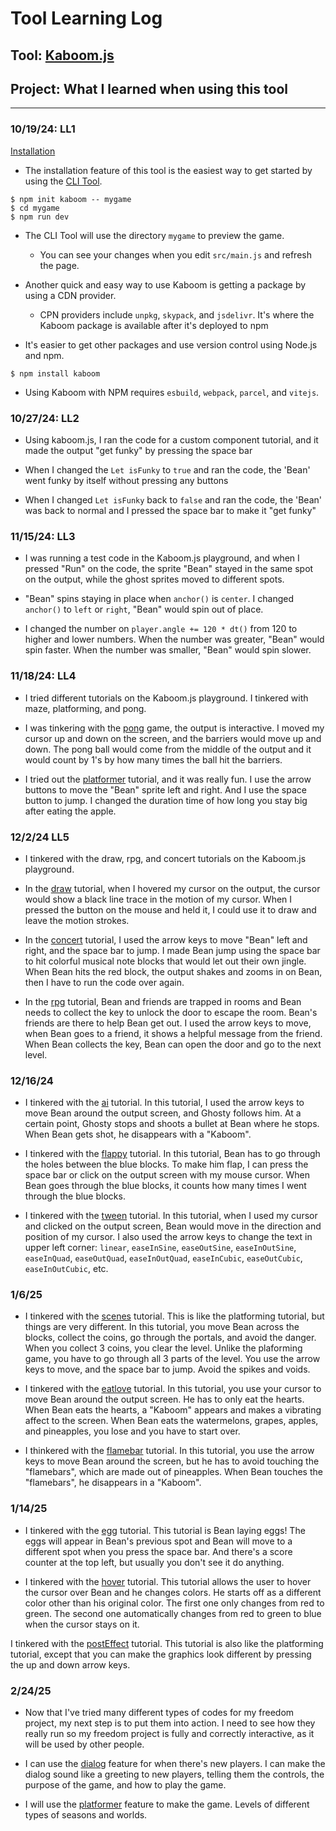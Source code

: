 # Tool Learning Log

## Tool: **[Kaboom.js](https://kaboomjs.com/)**

## Project: **What I learned when using this tool**

---

### 10/19/24: LL1

[Installation](https://kaboomjs.com/doc/setup)

* The installation feature of this tool is the easiest way to get started by using the [CLI Tool](https://www.npmjs.com/package/create-kaboom).

```JS
$ npm init kaboom -- mygame
$ cd mygame
$ npm run dev
```

* The CLI Tool will use the directory `mygame` to preview the game.

    * You can see your changes when you edit `src/main.js` and refresh the page.

* Another quick and easy way to use Kaboom is getting a package by using a CDN provider.

    * CPN providers include `unpkg`, `skypack`, and `jsdelivr`. It's where the Kaboom package is available after it's deployed to npm

* It's easier to get other packages and use version control using Node.js and npm.

```JS
$ npm install kaboom
```

* Using Kaboom with NPM requires `esbuild`, `webpack`, `parcel`, and `vitejs`.

### 10/27/24: LL2

* Using kaboom.js, I ran the code for a custom component tutorial, and it made the output "get funky" by pressing the space bar

* When I changed the `Let isFunky` to `true` and ran the code, the 'Bean' went funky by itself without pressing any buttons

* When I changed `Let isFunky` back to `false` and ran the code, the 'Bean' was back to normal and I pressed the space bar to make it "get funky"

### 11/15/24: LL3

* I was running a test code in the Kaboom.js playground, and when I pressed "Run" on the code, the sprite "Bean" stayed in the same spot on the output, while the ghost sprites moved to different spots.

* "Bean" spins staying in place  when `anchor()` is `center`. I changed `anchor()` to `left` or `right`, "Bean" would spin out of place.

* I changed the number on `player.angle += 120 * dt()` from 120 to higher  and lower numbers. When the number was greater, "Bean" would spin faster. When the number was smaller, "Bean" would spin slower.

### 11/18/24: LL4

* I tried different tutorials on the Kaboom.js playground. I tinkered with maze, platforming, and pong.

* I was tinkering with the [pong](https://kaboomjs.com/play?example=pong) game, the output is interactive. I moved my cursor up and down on the screen, and the barriers would move up and down. The pong ball would come from the middle of the output and it would count by 1's by how many times the ball hit the barriers.

* I tried out the [platformer](https://kaboomjs.com/play?example=platformer) tutorial, and it was really fun. I use the arrow buttons to move the "Bean" sprite left and right. And I use the space button to jump. I changed the duration time of how long you stay big after eating the apple.

### 12/2/24 LL5

* I tinkered with the draw, rpg, and concert tutorials on the Kaboom.js playground.

* In the [draw](https://kaboomjs.com/play?example=draw) tutorial, when I hovered my cursor on the output, the cursor would show a black line trace in the motion of my cursor. When I pressed the button on the mouse and held it, I could use it to draw and leave the motion strokes.

* In the [concert](https://kaboomjs.com/play?example=concert) tutorial, I used the arrow keys to move "Bean" left and right, and the space bar to jump. I made Bean jump using the space bar to hit colorful musical note blocks that would let out their own jingle. When Bean hits the red block, the output shakes and zooms in on Bean, then I have to run the code over again.

* In the [rpg](https://kaboomjs.com/play?example=rpg) tutorial, Bean and friends are trapped in rooms and Bean needs to collect the key to unlock the door to escape the room. Bean's friends are there to help Bean get out. I used the arrow keys to move, when Bean goes to a friend, it shows a helpful message from the friend. When Bean collects the key, Bean can open the door and go to the next level.

### 12/16/24

* I tinkered with the [ai](https://kaboomjs.com/play?example=ai) tutorial. In this tutorial, I used the arrow keys to move Bean around the output screen, and Ghosty follows him. At a certain point, Ghosty stops and shoots a bullet at Bean where he stops. When Bean gets shot, he disappears with a "Kaboom".

* I tinkered with the [flappy](https://kaboomjs.com/play?example=flappy) tutorial. In this tutorial, Bean has to go through the holes between the blue blocks. To make him flap, I can press the space bar or click on the output screen with my mouse cursor. When Bean goes through the blue blocks, it counts how many times I went through the blue blocks.

* I tinkered with the [tween](https://kaboomjs.com/play?example=tween) tutorial. In this tutorial, when I used my cursor and clicked on the output screen, Bean would move in the direction and position of my cursor. I also used the arrow keys to change the text in upper left corner: `linear`, `easeInSine`, `easeOutSine`, `easeInOutSine`, `easeInQuad`, `easeOutQuad`, `easeInOutQuad`, `easeInCubic`, `easeOutCubic`, `easeInOutCubic`, etc.

### 1/6/25

* I tinkered with the [scenes](https://kaboomjs.com/play?example=scenes) tutorial. This is like the platforming tutorial, but things are very different. In this tutorial, you move Bean across the blocks, collect the coins, go through the portals, and avoid the danger. When you collect 3 coins, you clear the level. Unlike the plaforming game, you have to go through all 3 parts of the level. You use the arrow keys to move, and the space bar to jump. Avoid the spikes and voids.

* I tinkered with the [eatlove](https://kaboomjs.com/play?example=eatlove) tutorial. In this tutorial, you use your cursor to move Bean around the output screen. He has to only eat the hearts. When Bean eats the hearts, a "Kaboom" appears and makes a vibrating affect to the screen. When Bean eats the watermelons, grapes, apples, and pineapples, you lose and you have to start over.

* I thinkered with the [flamebar](https://kaboomjs.com/play?example=flamebar) tutorial. In this tutorial, you use the arrow keys to move Bean around the screen, but he has to avoid touching the "flamebars", which are made out of pineapples. When Bean touches the "flamebars", he disappears in a "Kaboom".

### 1/14/25

* I tinkered with the [egg](https://kaboomjs.com/play?example=egg) tutorial. This tutorial is Bean laying eggs! The eggs will appear in Bean's previous spot and Bean will move to a different spot when you press the space bar. And there's a score counter at the top left, but usually you don't see it do anything.

* I tinkered with the [hover](https://kaboomjs.com/play?example=hover) tutorial. This tutorial allows the user to hover the cursor over Bean and he changes colors. He starts off as a different color other than his original color. The first one only changes from red to green. The second one automatically changes from red to green to blue when the cursor stays on it.

I tinkered with the [postEffect](https://kaboomjs.com/play?example=postEffect) tutorial. This tutorial is also like the platforming tutorial, except that you can make the graphics look different by pressing the up and down arrow keys.

### 2/24/25

* Now that I've tried many different types of codes for my freedom project, my next step is to put them into action. I need to see how they really run so my freedom project is fully and correctly interactive, as it will be used by other people.

* I can use the [dialog](https://kaboomjs.com/play?example=dialog) feature for when there's new players. I can make the dialog sound like a greeting to new players, telling them the controls, the purpose of the game, and how to play the game.

* I will use the [platformer](https://kaboomjs.com/play?example=platformer) feature to make the game. Levels of different types of seasons and worlds.

<!--
* Links you used today (websites, videos, etc)
* Things you tried, progress you made, etc
* Challenges, a-ha moments, etc
* Questions you still have
* What you're going to try next
-->
